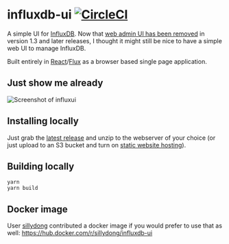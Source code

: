 # influxdb-ui [![CircleCI](https://circleci.com/gh/danesparza/influxdb-ui.svg?style=shield)](https://circleci.com/gh/danesparza/influxdb-ui)
A simple UI for [InfluxDB](https://www.influxdata.com/time-series-platform/influxdb/).  Now that [web admin UI has been removed](https://docs.influxdata.com/influxdb/v1.3/administration/differences/#web-admin-ui-removal) in version 1.3 and later releases, I thought it might still be nice to have a simple web UI to manage InfluxDB.

Built entirely in [React](https://reactjs.org/)/[Flux](https://facebook.github.io/flux/docs/in-depth-overview.html#content) as a browser based single page application.  

## Just show me already

![Screenshot of influxui](influxui-screenshot.png?raw=true)

## Installing locally

Just grab the [latest release](https://github.com/danesparza/influxdb-ui/releases/latest) and unzip to the webserver of your choice (or just upload to an S3 bucket and turn on [static website hosting](http://docs.aws.amazon.com/AmazonS3/latest/dev/WebsiteHosting.html)).

## Building locally
```
yarn
yarn build
```

## Docker image
User [sillydong](https://github.com/sillydong) contributed a docker image if you would prefer to use that as well: https://hub.docker.com/r/sillydong/influxdb-ui
